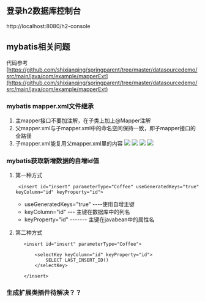 ## 登录h2数据库控制台
http://localhost:8080/h2-console

## mybatis相关问题
代码参考
[https://github.com/shixianqing/springparent/tree/master/datasourcedemo/src/main/java/com/example/mapperExt](https://github.com/shixianqing/springparent/tree/master/datasourcedemo/src/main/java/com/example/mapperExt)
### mybatis mapper.xml文件继承

1. 主mapper接口不要加注解，在子类上加上@Mapper注解
2. 父mapper.xml与子mapper.xml中的命名空间保持一致，即子mapper接口的全路径
3. 子mapper.xml能复用父mapper.xml里的内容
![](https://i.imgur.com/MsnSnhi.png)
![](https://i.imgur.com/N35Ntc3.png)
![](https://i.imgur.com/dbhNZBD.png)
![](https://i.imgur.com/UL6ahNm.png)

### mybatis获取新增数据的自增id值
1. 第一种方式
    
	    
	    <insert id="insert" parameterType="Coffee" useGeneratedKeys="true" keyColumn="id" keyProperty="id">
	   
	

	- useGeneratedKeys="true" ----使用自增主键
	- keyColumn="id" --- 主键在数据库中的列名
	- keyProperty="id" ------- 主键在javabean中的属性名


	
2. 第二种方式

		  <insert id="insert" parameterType="Coffee">
		  
		      <selectKey keyColumn="id" keyProperty="id">
		          SELECT LAST_INSERT_ID()
		      </selectKey>
       
    	  </insert>
    	  
### 生成扩展类插件待解决？？